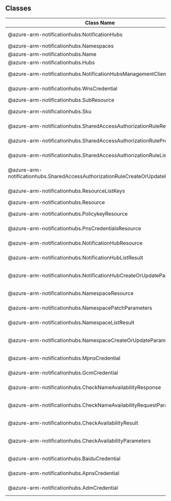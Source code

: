 ## Classes
| Class Name | Description |
|---|---|
| @azure-arm-notificationhubs.NotificationHubs |Class representing a NotificationHubs.|
| @azure-arm-notificationhubs.Namespaces |Class representing a Namespaces.|
| @azure-arm-notificationhubs.Name |Class representing a Name.|
| @azure-arm-notificationhubs.Hubs |Class representing a Hubs.|
| @azure-arm-notificationhubs.NotificationHubsManagementClient |Class representing a NotificationHubsManagementClient.|
| @azure-arm-notificationhubs.WnsCredential |Description of a NotificationHub WnsCredential.|
| @azure-arm-notificationhubs.SubResource |Class representing a SubResource.|
| @azure-arm-notificationhubs.Sku |The Sku description for a namespace|
| @azure-arm-notificationhubs.SharedAccessAuthorizationRuleResource |Description of a Namespace AuthorizationRules.|
| @azure-arm-notificationhubs.SharedAccessAuthorizationRuleProperties |SharedAccessAuthorizationRule properties.|
| @azure-arm-notificationhubs.SharedAccessAuthorizationRuleListResult |The response of the List Namespace operation.|
| @azure-arm-notificationhubs.SharedAccessAuthorizationRuleCreateOrUpdateParameters |Parameters supplied to the CreateOrUpdate Namespace AuthorizationRules.|
| @azure-arm-notificationhubs.ResourceListKeys |Namespace/NotificationHub Connection String|
| @azure-arm-notificationhubs.Resource |Class representing a Resource.|
| @azure-arm-notificationhubs.PolicykeyResource |Namespace/NotificationHub Regenerate Keys|
| @azure-arm-notificationhubs.PnsCredentialsResource |Description of a NotificationHub PNS Credentials.|
| @azure-arm-notificationhubs.NotificationHubResource |Description of a NotificationHub Resource.|
| @azure-arm-notificationhubs.NotificationHubListResult |The response of the List NotificationHub operation.|
| @azure-arm-notificationhubs.NotificationHubCreateOrUpdateParameters |Parameters supplied to the CreateOrUpdate NotificationHub operation.|
| @azure-arm-notificationhubs.NamespaceResource |Description of a Namespace resource.|
| @azure-arm-notificationhubs.NamespacePatchParameters |Parameters supplied to the Patch Namespace operation.|
| @azure-arm-notificationhubs.NamespaceListResult |The response of the List Namespace operation.|
| @azure-arm-notificationhubs.NamespaceCreateOrUpdateParameters |Parameters supplied to the CreateOrUpdate Namespace operation.|
| @azure-arm-notificationhubs.MpnsCredential |Description of a NotificationHub MpnsCredential.|
| @azure-arm-notificationhubs.GcmCredential |Description of a NotificationHub GcmCredential.|
| @azure-arm-notificationhubs.CheckNameAvailabilityResponse |Class representing a CheckNameAvailabilityResponse.|
| @azure-arm-notificationhubs.CheckNameAvailabilityRequestParameters |Parameters supplied to the Check Name Availability for Namespace and NotificationHubs.|
| @azure-arm-notificationhubs.CheckAvailabilityResult |Description of a CheckAvailibility resource.|
| @azure-arm-notificationhubs.CheckAvailabilityParameters |Parameters supplied to the Check Name Availability for Namespace and NotificationHubs.|
| @azure-arm-notificationhubs.BaiduCredential |Description of a NotificationHub BaiduCredential.|
| @azure-arm-notificationhubs.ApnsCredential |Description of a NotificationHub ApnsCredential.|
| @azure-arm-notificationhubs.AdmCredential |Description of a NotificationHub AdmCredential.|
